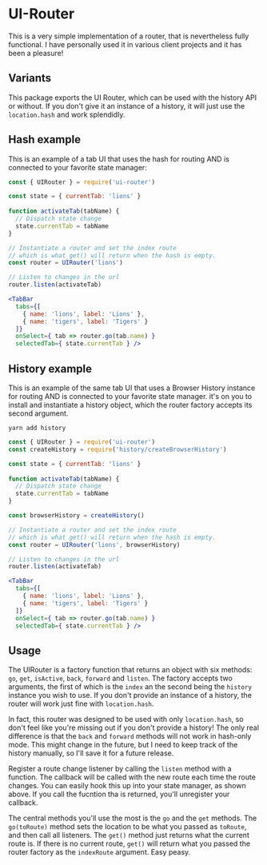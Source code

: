 # UI-Router

This is a very simple implementation of a router, that is nevertheless fully functional. I have personally used it in various client projects and it has been a pleasure!

## Variants

This package exports the UI Router, which can be used with the history API or without. If you don't give it an instance of a history, it will just use the `location.hash` and work splendidly.

## Hash example

This is an example of a tab UI that uses the hash for routing AND is connected to your favorite state manager:

```jsx harmony
const { UIRouter } = require('ui-router')

const state = { currentTab: 'lions' }
 
function activateTab(tabName) {
  // Dispatch state change
  state.currentTab = tabName
}

// Instantiate a router and set the index route
// which is what get() will return when the hash is empty.
const router = UIRouter('lions')

// Listen to changes in the url
router.listen(activateTab)

<TabBar
  tabs={[
    { name: 'lions', label: 'Lions' },
    { name: 'tigers', label: 'Tigers' }
  ]}
  onSelect={ tab => router.go(tab.name) }
  selectedTab={ state.currentTab } />
```

## History example

This is an example of the same tab UI that uses a Browser History instance for routing AND is connected to your favorite state manager. it's on you to install and instantiate a history object, which the router factory accepts its second argument.

`yarn add history`

```jsx harmony
const { UIRouter } = require('ui-router')
const createHistory = require('history/createBrowserHistory')

const state = { currentTab: 'lions' }
 
function activateTab(tabName) {
  // Dispatch state change
  state.currentTab = tabName
}

const browserHistory = createHistory()

// Instantiate a router and set the index route
// which is what get() will return when the hash is empty.
const router = UIRouter('lions', browserHistory)

// Listen to changes in the url
router.listen(activateTab)

<TabBar
  tabs={[
    { name: 'lions', label: 'Lions' },
    { name: 'tigers', label: 'Tigers' }
  ]}
  onSelect={ tab => router.go(tab.name) }
  selectedTab={ state.currentTab } />
```


## Usage

The UIRouter is a factory function that returns an object with six methods: `go`, `get`, `isActive`, `back`, `forward` and `listen`. The factory accepts two arguments, the first of which is the `index` an the second being the `history` instance you wish to use. If you don't provide an instance of a history, the router will work just fine with `location.hash`.

In fact, this router was designed to be used with only `location.hash`, so don't feel like you're missing out if you don't provide a history! The only real difference is that the `back` and `forward` methods will not work in hash-only mode. This might change in the future, but I need to keep track of the history manually, so I'll save it for a future release.

Register a route change listener by calling the `listen` method with a function. The callback will be called with the new route each time the route changes. You can easily hook this up into your state manager, as shown above. If you call the fucntion tha is returned, you'll unregister your callback.

The central methods you'll use the most is the `go` and the `get` methods. The `go(toRoute)` method sets the location to be what you passed as `toRoute`, and then call all listeners. The `get()` method just returns what the current route is. If there is no current route, `get()` will return what you passed the router factory as the `indexRoute` argument. Easy peasy.